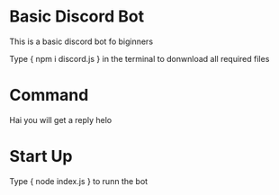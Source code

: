 
<h1> Basic Discord Bot </h1>

This is a basic discord bot fo biginners 

Type { npm i discord.js } in the terminal to donwnload all required files





  <h1> Command </h2>
  
  Hai you will get a reply helo
  
  <h1> Start Up </h1>
  
  Type { node index.js } to runn the bot
 
 
 
